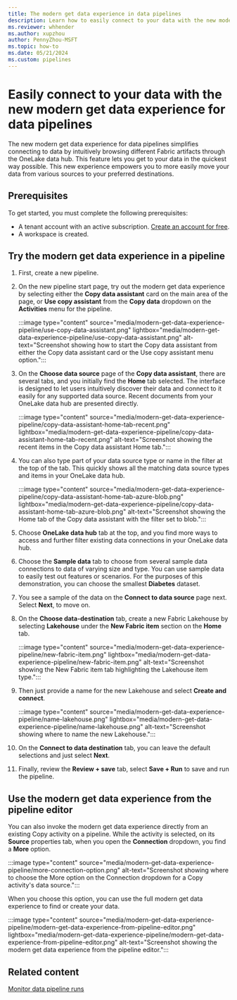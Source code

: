 ```yaml
---
title: The modern get data experience in data pipelines
description: Learn how to easily connect to your data with the new modern get data experience for data pipelines.
ms.reviewer: whhender
ms.author: xupzhou
author: PennyZhou-MSFT
ms.topic: how-to
ms.date: 05/21/2024
ms.custom: pipelines
---
```


# Easily connect to your data with the new modern get data experience for data pipelines

The new modern get data experience for data pipelines simplifies connecting to data by intuitively browsing different Fabric artifacts through the OneLake data hub. This feature lets you get to your data in the quickest way possible. This new experience empowers you to more easily move your data from various sources to your preferred destinations.

## Prerequisites

To get started, you must complete the following prerequisites:

- A tenant account with an active subscription. [Create an account for free](../fundamentals/fabric-trial.md).
- A workspace is created.

## Try the modern get data experience in a pipeline

1. First, create a new pipeline.
1. On the new pipeline start page, try out the modern get data experience by selecting either the **Copy data assistant** card on the main area of the page, or **Use copy assistant** from the **Copy data** dropdown on the **Activities** menu for the pipeline.

   :::image type="content" source="media/modern-get-data-experience-pipeline/use-copy-data-assistant.png" lightbox="media/modern-get-data-experience-pipeline/use-copy-data-assistant.png" alt-text="Screenshot showing how to start the Copy data assistant from either the Copy data assistant card or the Use copy assistant menu option.":::

1. On the **Choose data source** page of the **Copy data assistant**, there are several tabs, and you initially find the **Home** tab selected. The interface is designed to let users intuitively discover their data and connect to it easily for any supported data source. Recent documents from your OneLake data hub are presented directly.

   :::image type="content" source="media/modern-get-data-experience-pipeline/copy-data-assistant-home-tab-recent.png" lightbox="media/modern-get-data-experience-pipeline/copy-data-assistant-home-tab-recent.png" alt-text="Screenshot showing the recent items in the Copy data assistant Home tab.":::

1. You can also type part of your data source type or name in the filter at the top of the tab. This quickly shows all the matching data source types and items in your OneLake data hub.

   :::image type="content" source="media/modern-get-data-experience-pipeline/copy-data-assistant-home-tab-azure-blob.png" lightbox="media/modern-get-data-experience-pipeline/copy-data-assistant-home-tab-azure-blob.png" alt-text="Screenshot showing the Home tab of the Copy data assistant with the filter set to blob.":::

1. Choose **OneLake data hub** tab at the top, and you find more ways to access and further filter existing data connections in your OneLake data hub.

1. Choose the **Sample data** tab to choose from several sample data connections to data of varying size and type. You can use sample data to easily test out features or scenarios. For the purposes of this demonstration, you can choose the smallest **Diabetes** dataset. 

1. You see a sample of the data on the **Connect to data source** page next. Select **Next**, to move on.

1. On the **Choose data-destination** tab, create a new Fabric Lakehouse by selecting **Lakehouse** under the **New Fabric item** section on the **Home** tab.
   
   :::image type="content" source="media/modern-get-data-experience-pipeline/new-fabric-item.png" lightbox="media/modern-get-data-experience-pipeline/new-fabric-item.png" alt-text="Screenshot showing the New Fabric item tab highlighting the Lakehouse item type.":::

1. Then just provide a name for the new Lakehouse and select **Create and connect**.

   :::image type="content" source="media/modern-get-data-experience-pipeline/name-lakehouse.png" lightbox="media/modern-get-data-experience-pipeline/name-lakehouse.png" alt-text="Screenshot showing where to name the new Lakehouse.":::

1. On the **Connect to data destination** tab, you can leave the default selections and just select **Next**.

1. Finally, review the **Review + save** tab, select **Save + Run** to save and run the pipeline.

## Use the modern get data experience from the pipeline editor

You can also invoke the modern get data experience directly from an existing Copy activity on a pipeline. While the activity is selected, on its **Source** properties tab, when you open the **Connection** dropdown, you find a **More** option.

:::image type="content" source="media/modern-get-data-experience-pipeline/more-connection-option.png" alt-text="Screenshot showing where to choose the More option on the Connection dropdown for a Copy activity's data source.":::

When you choose this option, you can use the full modern get data experience to find or create your data.

:::image type="content" source="media/modern-get-data-experience-pipeline/modern-get-data-experience-from-pipeline-editor.png" lightbox="media/modern-get-data-experience-pipeline/modern-get-data-experience-from-pipeline-editor.png" alt-text="Screenshot showing the modern get data experience from the pipeline editor.":::

## Related content

[Monitor data pipeline runs](monitor-pipeline-runs.md)
